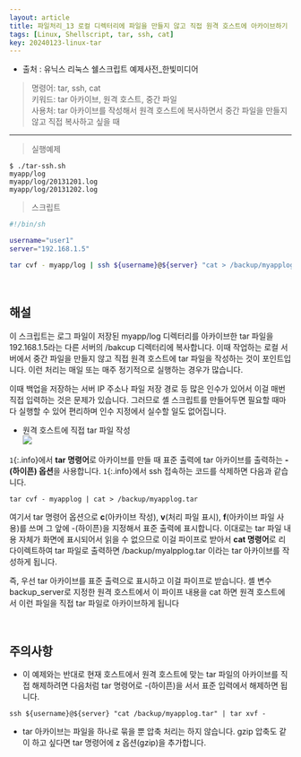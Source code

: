 ```yaml
---
layout: article
title: 파일처리_13 로컬 디렉터리에 파일을 만들지 않고 직접 원격 호스트에 아카이브하기
tags: [Linux, Shellscript, tar, ssh, cat]
key: 20240123-linux-tar
---
```


- 출처 : 유닉스 리눅스 쉘스크립트 예제사전_한빛미디어

> 명령어: tar, ssh, cat  
> 키워드: tar 아카이브, 원격 호스트, 중간 파일   
> 사용처: tar 아카이브를 작성해서 원격 호스트에 복사하면서 중간 파일을 만들지 않고 직접 복사하고 싶을 때

--- 

> 실행예제

```
$ ./tar-ssh.sh
myapp/log
myapp/log/20131201.log
myapp/log/20131202.log
```

> 스크립트

```bash
#!/bin/sh

username="user1"
server="192.168.1.5"

tar cvf - myapp/log | ssh ${username}@${server} "cat > /backup/myapplog.tar" # --- 1
```

&nbsp;
&nbsp;

## **해설**

이 스크립트는 로그 파일이 저장된 myapp/log 디렉터리를 아카이브한 tar 파일을 192.168.1.5라는 다른 서버의 /bakcup 디렉터리에 복사합니다. 이때 작업하는 로컬 서버에서 중간 파일을 만들지 않고 직접 원격 호스트에 tar 파일을 작성하는 것이 포인트입니다. 이런 처리는 매일 또는 매주 정기적으로 실행하는 경우가 많습니다. 

이때 백업을 저장하는 서버 IP 주소나 파일 저장 경로 등 많은 인수가 있어서 이걸 매번 직접 입력하는 것은 문제가 있습니다. 그러므로 셸 스크립트를 만들어두면 필요할 때마다 실행할 수 있어 편리하며 인수 지정에서 실수할 일도 없어집니다.

- 원격 호스트에 직접  tar 파일 작성  
<img src='http://drive.google.com/thumbnail?id=15__h81KsVxffHFHGMiuCKO-tKq8xVUtv&sz=w1000' /><br>

`1`{:.info}에서 **tar 명령어**로 아카이브를 만들 때 표준 출력에 tar 아카이브를 출력하는 **-(하이픈) 옵션**을 사용합니다. `1`{:.info}에서 ssh 접속하는 코드를 삭제하면 다음과 같습니다.

```
tar cvf - myapplog | cat > /backup/myapplog.tar
```

여기서 tar 명령어 옵션으로 **c**(아카이브 작성), **v**(처리 파일 표시), **f**(아카이브 파일 사용)를 쓰며 그 앞에 -(하이픈)을 지정해서 표준 출력에 표시합니다. 이대로는 tar 파일 내용 자체가 화면에 표시되어서 읽을 수 없으므로 이걸 파이프로 받아서 **cat 명령어**로 리다이렉트하여 tar 파일로 출력하면 /backup/myalpplog.tar 이라는 tar 아카이브를 작성하게 됩니다.

즉, 우선 tar 아카이브를 표준 출력으로 표시하고 이걸 파이프로 받습니다. 셸 변수 backup_server로 지정한 원격 호스트에서 이 파이프 내용을 cat 하면 원격 호스트에서 이런 파일을 직접 tar 파일로 아카이브하게 됩니다

&nbsp;
&nbsp;

## **주의사항**

- 이 예제와는 반대로 현재 호스트에서 원격 호스트에 맞는 tar 파일의 아카이브를 직접 해제하려면 다음처럼 tar 명령어로 -(하이픈)을 서서 표준 입력에서 해제하면 됩니다.

```
ssh ${username}@${server} "cat /backup/myapplog.tar" | tar xvf -
```

- tar 아카이브는 파일을 하나로 묶을 뿐 압축 처리는 하지 않습니다. gzip 압축도 같이 하고 싶다면 tar 명령어에 z 옵션(gzip)을 추가합니다.